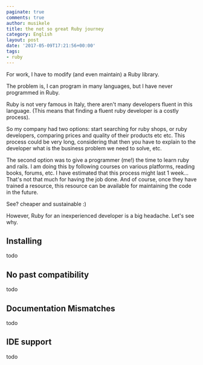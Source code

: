```yaml
---
paginate: true
comments: true
author: musikele
title: the not so great Ruby journey
category: English
layout: post
date: '2017-05-09T17:21:56+00:00'
tags:
- ruby
---
```



For work, I have to modify (and even maintain) a Ruby library.

The problem is, I can program in many languages, but I have never programmed in Ruby.

Ruby is not very famous in Italy, there aren't many developers fluent in this language. (This means that finding a fluent ruby developer is a costly process).

So my company had two options: start searching for ruby shops, or ruby developers, comparing prices and quality of their products etc etc. This process could be very long, considering that then you have to explain to the developer what is the business problem we need to solve, etc.

The second option was to give a programmer (me!) the time to learn ruby and rails. I am doing this by following courses on various platforms, reading books, forums, etc. I have estimated that this process might last 1 week... That's not that much for having the job done. And of course, once they have trained a resource, this resource can be available for maintaining the code in the future.

See? cheaper and sustainable :)

However, Ruby for an inexperienced developer is a big headache. Let's see why.

## Installing

todo

## No past compatibility

todo

## Documentation Mismatches

todo

## IDE support

todo


